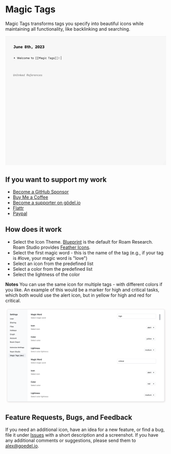 # Magic Tags

Magic Tags transforms tags you specify into beautiful icons while maintaining all functionality, like backlinking and searching.

![Demo of magic tags in action](https://github.com/rcvd/magic-tags/raw/main/screenshots/magic-tags.gif)

## If you want to support my work

- [Become a GitHub Sponsor](https://github.com/sponsors/rcvd)
- [Buy Me a Coffee](https://www.buymeacoffee.com/rcvdio)
- [Become a supporter on gödel.io](https://www.goedel.io/subscribe?utm_medium=web&utm_source=subscribe-widget&utm_content=47299057)
- [Flattr](https://flattr.com/@rcvd)
- [Paypal](https://paypal.me/rcvd)

## How does it work

- Select the Icon Theme. [Blueprint](https://blueprintjs.com/docs/versions/3/#icons) is the default for Roam Research. Roam Studio provides [Feather Icons](https://feathericons.com/).
- Select the first magic word - this is the name of the tag (e.g., if your tag is #love, your magic word is "love")
- Select an icon from the predefined list
- Select a color from the predefined list
- Select the lightness of the color

**Notes**
You can use the same icon for multiple tags - with different colors if you like. An example of this would be a marker for high and critical tasks, which both would use the alert icon, but in yellow for high and red for critical.

![Settings showing tags using the same icon but different colors](https://github.com/rcvd/magic-tags/raw/main/screenshots/high-critical.png)

## Feature Requests, Bugs, and Feedback

If you need an additional icon, have an idea for a new feature, or find a bug, file it under [Issues](https://github.com/rcvd/MagicTags/issues) with a short description and a screenshot.
If you have any additional comments or suggestions, please send them to alex@goedel.io.